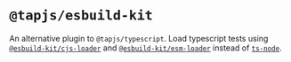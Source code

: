 # `@tapjs/esbuild-kit`

An alternative plugin to `@tapjs/typescript`. Load typescript
tests using
[`@esbuild-kit/cjs-loader`](https://github.com/esbuild-kit/cjs-loader)
and
[`@esbuild-kit/esm-loader`](https://github.com/esbuild-kit/esm-loader)
instead of [`ts-node`](https://github.com/TypeStrong/ts-node).
